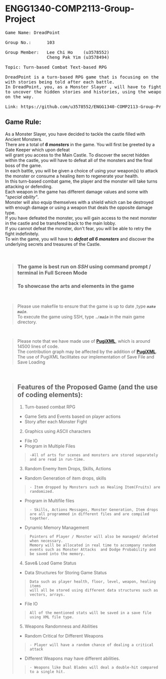 # ENGG1340-COMP2113-Group-Project

<pre>
Game Name: DreadPoint

Group No.:      103

Group Member:   Lee Chi Ho    (u3578552)
                Cheng Pak Yim (u3578494)

Topic: Turn-based Combat Text-based RPG

DreadPoint is a turn-based RPG game that is focusing on the fun and strategic combat
with stories being told after each battle.
In DreadPoint, you, as a Monster Slayer , will have to fight the monsters in a historic Castle
to uncover the hidden stories and histories, using the weapons and healing items you collect 
on the way.

Link: https://github.com/u3578552/ENGG1340-COMP2113-Group-Project
</pre>

## **Game Rule:**  
As a Monster Slayer, you have decided to tackle the castle filled with Ancient Monsters.  
There are a total of ***6 monsters*** in the game. You will first be greeted by a Gate Keeper which upon defeat  
will grant you access to the Main Castle. To discover the secret hidden within the castle, you will have to defeat all of the monsters and the final boss of the game.  
In each battle, you will be given a choice of using your weapon(s) to attack the monster or consume a healing item to regenerate your health.   
In this turn-based combat game, the player and the monster will take turns attacking or defending.  
Each weapon in the game has different damage values and some with *"special ability"*.  
Monster will also equip themselves with a shield which can be destroyed with enough damage or using a weapon that deals the opposite damage type.  
If you have defeated the monster, you will gain access to the next monster in the castle and be transfered back to the main lobby.  
If you cannot defeat the monster, don't fear, you will be able to retry the fight indefinitely.  
To win the game, you will have to ***defeat all 6 monsters*** and discover the underlying secrets and treasures of the Castle.

<br>

> ### The game is best run on **_SSH_** using command prompt / terminal in **Full Screen Mode**
> ### To showcase the arts and elements in the game

<br>

>Please use makefile to ensure that the game is up to date ,type ***`make main`***. <br/> To execute the game using SSH, type ***`./main`*** in the main game directory.

<br>

>Please note that we have made use of **[PugiXML](https://github.com/zeux/pugixml)**, which is around 14500 lines of code.  
> The contribution graph may be affected by the addition of **[PugiXML](https://github.com/zeux/pugixml)**.  
> The use of PugiXML facilitates our implementation of Save File and Save Loading

<br>

> ## Features of the Proposed Game (and the use of coding elements):
>1. Turn-based combat RPG
>  - Game Sets and Events based on player actions
>  - Story after each Monster Fight
>2. Graphics using ASCII characters
>  - File IO
>  - Program in Multiple Files
>>     -All of arts for scenes and monsters are stored separately and are read in run-time.
>3. Random Enemy Item Drops, Skills, Actions
>  - Random Generation of item drops, skills
>>     - Item dropped by Monsters such as Healing Item(Fruits) are randomized.
>  - Program in Multifile files
>>     - Skills, Actions Messages, Monster Generation, Item drops are all programmed in different files and are compiled together.
>  - Dynamic Memory Management
>>     Pointers of Player / Monster will also be managed/ deleted when necessary.
>>     Memory will be allocated in real time to accompany random events such as Monster Attacks  and Dodge Probability and be saved into the memory.
>4. Save& Load Game Status
>  - Data Structures for Storing Game Status
>>     Data such as player health, floor, level, weapon, healing items
>>     will all be stored using different data structures such as vectors, arrays.
>  - File IO
>>     All of the mentioned stats will be saved in a save file using XML file type.
>5. Weapons Randomness and Abilities
>  - Random Critical for Different Weapons
>>     - Player will have a random chance of dealing a critical attack
>  - Different Weapons may have different abilities. 
>>     - Weapons like Dual Blades will deal a double-hit compared to a single hit.
